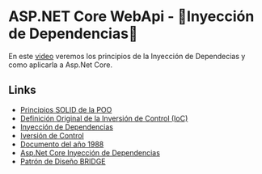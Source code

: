 # ASP.NET Core WebApi - 🔧Inyección de Dependencias🧰

En este [video]() veremos los principios de la Inyección de Dependecias y como aplicarla a Asp.Net Core.

## Links
- [Principios SOLID de la POO](https://es.wikipedia.org/wiki/SOLID)
- [Definición Original de la Inversión de Control (IoC)](https://martinfowler.com/bliki/InversionOfControl.html)
- [Inyección de Dependencias](https://es.wikipedia.org/wiki/Inyecci%C3%B3n_de_dependencias)
- [Iversión de Control](https://es.wikipedia.org/wiki/Inversi%C3%B3n_de_control)
- [Documento del año 1988](http://www.laputan.org/drc/drc.html)
- [Asp.Net Core Inyección de Dependencias](https://docs.microsoft.com/en-us/aspnet/core/fundamentals/dependency-injection?view=aspnetcore-3.1)
- [Patrón de Diseño BRIDGE](https://es.wikipedia.org/wiki/Bridge_(patr%C3%B3n_de_dise%C3%B1o))
